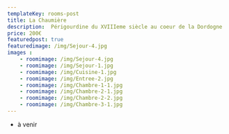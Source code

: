 ```yaml
---
templateKey: rooms-post
title: La Chaumière
description:  Périgourdine du XVIIIeme siècle au coeur de la Dordogne
price: 200€
featuredpost: true
featuredimage: /img/Sejour-4.jpg
images :
    - roomimage: /img/Sejour-4.jpg
    - roomimage: /img/Sejour-1.jpg
    - roomimage: /img/Cuisine-1.jpg
    - roomimage: /img/Entree-2.jpg
    - roomimage: /img/Chambre-1-1.jpg
    - roomimage: /img/Chambre-2-1.jpg
    - roomimage: /img/Chambre-2-2.jpg
    - roomimage: /img/Chambre-3-1.jpg
---
```

* à venir